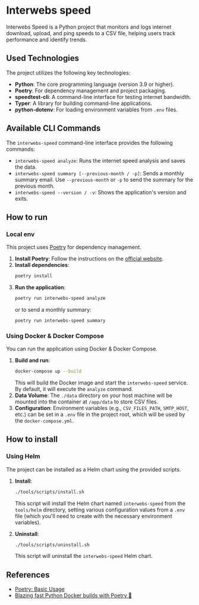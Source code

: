 # Interwebs speed

Interwebs Speed is a Python project that monitors and logs internet download, upload, and ping speeds to a CSV file, helping users track performance and identify trends.

## Used Technologies

The project utilizes the following key technologies:

- **Python**: The core programming language (version 3.9 or higher).
- **Poetry**: For dependency management and project packaging.
- **speedtest-cli**: A command-line interface for testing internet bandwidth.
- **Typer**: A library for building command-line applications.
- **python-dotenv**: For loading environment variables from `.env` files.

## Available CLI Commands

The `interwebs-speed` command-line interface provides the following commands:

- `interwebs-speed analyze`: Runs the internet speed analysis and saves the data.
- `interwebs-speed summary [--previous-month / -p]`: Sends a monthly summary email. Use `--previous-month` or `-p` to send the summary for the previous month.
- `interwebs-speed --version / -v`: Shows the application's version and exits.

## How to run

### Local env

This project uses [Poetry](https://python-poetry.org) for dependency management.

1.  **Install Poetry**: Follow the instructions on the [official website](https://python-poetry.org/docs/#installation).
2.  **Install dependencies**:
    ```bash
    poetry install
    ```
3.  **Run the application**:
    ```bash
    poetry run interwebs-speed analyze
    ```
    or to send a monthly summary:
    ```bash
    poetry run interwebs-speed summary
    ```

### Using Docker & Docker Compose

You can run the application using Docker & Docker Compose.

1.  **Build and run**:
    ```bash
    docker-compose up --build
    ```
    This will build the Docker image and start the `interwebs-speed` service. By default, it will execute the `analyze` command.
2.  **Data Volume**: The `./data` directory on your host machine will be mounted into the container at `/app/data` to store CSV files.
3.  **Configuration**: Environment variables (e.g., `CSV_FILES_PATH`, `SMTP_HOST`, etc.) can be set in a `.env` file in the project root, which will be used by the `docker-compose.yml`.


## How to install

### Using Helm

The project can be installed as a Helm chart using the provided scripts.

1.  **Install**:
    ```bash
    ./tools/scripts/install.sh
    ```
    This script will install the Helm chart named `interwebs-speed` from the `tools/helm` directory, setting various configuration values from a `.env` file (which you'll need to create with the necessary environment variables).

2.  **Uninstall**:
    ```bash
    ./tools/scripts/uninstall.sh
    ```
    This script will uninstall the `interwebs-speed` Helm chart.


## References

- [Poetry: Basic Usage](https://python-poetry.org/docs/basic-usage)
- [Blazing fast Python Docker builds with Poetry 🏃](https://medium.com/@albertazzir/blazing-fast-python-docker-builds-with-poetry-a78a66f5aed0)
